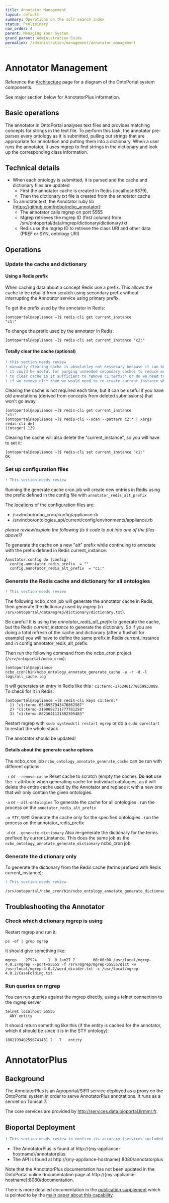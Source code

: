 ```yaml
---
title: Annotator Management
layout: default
summary: Operations on the solr search index
status: Preliminary
nav_order: 4
parent: Managing Your System
grand_parent: Administration Guide
permalink: /administration/management/annotator_management
---
```


# Annotator Management

Reference the <a href="{{site.baseurl}}/docs/devlopers-docs/global_architecture">Architecture</a> page 
for a diagram of the OntoPortal system components.

See major section below for AnnotatorPlus information.

## Basic operations

The annotator in OntoPortal analyses text files and 
provides matching concepts for strings in the text file.
To perform this task, the annotator pre-parses every ontology as it is submitted,
pulling out strings that are appropriate for annotation 
and putting them into a dictionary.
When a user runs the annotator, it uses mgrep to find strings in the dictionary and
look up the corresponding class information.

## Technical details

* When each ontology is submitted, it is parsed and the cache and dictionary files are updated
  * First the annotator cache is created in Redis (localhost:6379), 
  * Then the dictionary.txt file is created from the annotator cache
* To annotate text, the Annotator ruby lib (https://github.com/ncbo/ncbo_annotator):
  * The annotator calls mgrep on port 5555 
  * Mgrep retrieves the mgrep ID (first column) from /srv/ontoportal/data/mgrep/dictionary/dictionary.txt 
  * Redis use the mgrep ID to retrieve the class URI and other data (PREF or SYN, ontology URI)

## Operations

### Update the cache and dictionary

#### Using a Redis prefix

When caching data about a concept Redis use a prefix. 
This allows the cache to be rebuild from scratch using secondary prefix without interrupting the Annotator service using primary prefix.

To get the prefix used by the annotator in Redis:
```
[ontoportal@appliance ~]$ redis-cli get current_instance
"c1:"
```

To change the prefix used by the annotator in Redis:
```
[ontoportal@appliance ~]$ redis-cli set current_instance "c2:"
```

#### Totally clear the cache (optional)
```diff
! this section needs review
! manually clearing cache is absolutley not nessesary because it can be cleared with `--remove-cache' during cache generation.
! it could be useful for purging unneeded secondary caches to reduce memory utilization. 
! to clear cache is it sufficient to remove c1:terms:* or do we need to clear c1:*?
! if we remove c1:* then we would need to re-create current_instance which adds extra step 
```
Clearing the cache is not required each time, 
but it can be useful if you have old annotations 
(derived from concepts from deleted submissions) that won't go away.

```
[ontoportal@appliance ~]$ redis-cli get current_instance
"c1:"
[ontoportal@appliance ~]$ redis-cli --scan --pattern c2:* | xargs redis-cli del
(integer) 129
```
Clearing the cache will also delete the "current_instance", so you will have to set it:
```
[ontoportal@appliance ~]$ redis-cli set current_instance "c1:"
OK

```

### Set up configuration files
```diff
! This section needs review 
```
Running the generate cache cron job will create new entries in Redis 
using the prefix defined in the config file with `annotator_redis_alt_prefix`

The locations of the configuration files are:
* /srv/ncbo/ncbo_cron/config/appliance.rb
* /srv/ncbo/ontologies_api/current/config/environments/appliance.rb

_please review/explain the following (is it code to put into one of the files above?)_

To generate the cache on a new "alt" prefix while continuing to annotate 
with the prefix defined in Redis current_instance:

```
Annotator.config do |config|
  config.annotator_redis_prefix  = ""
  config.annotator_redis_alt_prefix  = "c1:"
```

### Generate the Redis cache and dictionary for all ontologies
```diff
! This section needs review 
```
The following ncbo_cron job will generate the annotator cache in Redis, 
then generate the dictionary used by mgrep (in `/srv/ontoportal/data/mgrep/dictionary/dictionary.txt`).

Be careful! It is using the _annotator_redis_alt_prefix_ to generate the cache, 
but the Redis _current_instance_ to generate the dictionary.
So if you are doing a total refresh of the cache and dictionary 
(after a flushall for example) 
you will have to define the same prefix in Redis current_instance and in config.annotator_redis_alt_prefix.

Then run the following command from the ncbo_cron project (`/srv/ontoportal/ncbo_cron`):

```
[ontoportal@appliance ncbo_cron]bin/ncbo_ontology_annotate_generate_cache -a -r -d -l logs/all_cache.log
```

It will generates an entry in Redis like this : `c1:term:-1762481778059933889`. 
To check for it in Redis:
```
[ontoportal@appliance ~]$ redis-cli keys c1:term:*
  1) "c1:term:-6548957943476862587"
  2) "c1:term:-2190092711777781258"
  3) "c1:term:-8823641121882305483"
```

Restart mgrep with `sudo systemdctl restart mgrep` or do a `sudo oprestart` to restart the whole stack

The annotator should be updated!

#### Details about the generate cache options

The ncbo_cron job `ncbo_ontology_annotate_generate_cache` can be run with different options:

`-r` or `--remove-cache`
Reset cache to scratch (empty the cache). **Do not** use the -r attribute when generating cache for individual ontologies, as it will delete the entire cache used by the Annotator and replace it with a new one that will only contain the given ontologies.

`-a` or `--all-ontologies`
To generate the cache for all ontologies : run the process on the `annotator_redis_alt_prefix`

`-o STY,SNMI`
Generate the cache only for the specified ontologies : run the process on the annotator_redis_prefix

`-d` or `--generate-dictionary`
Also re-generate the dictionary for the terms prefixed by current_instance. This does the same job as the `ncbo_ontology_annotate_generate_dictionary` ncbo_cron job.


### Generate the dictionary only

To generate the dictionary from the Redis cache (terms prefixed with Redis current_instance):
```diff
! This section needs review 
```
```
/srv/ontoportal/ncbo_cron/bin/ncbo_ontology_annotate_generate_dictionary
```

## Troubleshooting the Annotator

### Check which dictionary mgrep is using

Restart mgrep and run it:

```
ps -ef | grep mgrep
```

It should give something like:

```
mgrep    27924     1  0 Jan27 ?        00:00:00 /usr/local/mgrep-4.0.2/mgrep --port=55555 -f /srv/mgrep/mgrep-55555/dict -w /usr/local/mgrep-4.0.2/word_divider.txt -c /usr/local/mgrep-4.0.2/CaseFolding.txt
```

### Run queries on mgrep

You can run queries against the mgrep directly, using a telnet connection to the mgrep server

```
telnet localhost 55555
  ANY entity
```

It should return something like this (if the entity is cached for the annotator, 
which it should be since it is in the STY ontology):

```
1882193402596741431	2	7	entity
```

# AnnotatorPlus

## Background

The AnnotatorPlus is an Agroportal/SIFR service deployed as a proxy 
on the OntoPortal system in order to serve AnnotatorPlus annotations. 
It runs as a servlet on Tomcat 7.

The core services are provided by http://services.data.bioportal.lirmmr.fr.

## Bioportal Deployment

```diff
! This section needs review to confirm its accuracy (services included in 1 & 3?)
```

* The AnnotatorPlus is found at http://{my-appliance-hostname}/annotatorplus
* The API is found at http://{my-appliance-hostname}:8080/annotatorplus
 
Note that the AnnotatorPlus documentation has not been updated in the OntoPortal online documentation page at http://{my-appliance-hostname}:8080/documentation.

There is more detailed documentation in the [publication supplement](https://www.ncbi.nlm.nih.gov/pmc/articles/PMC5972606/bin/bty009_supplement_bioinf-2017-1427.r2-3.pdf)  which is pointed to by the [main paper about this capability](https://www.ncbi.nlm.nih.gov/pmc/articles/PMC5972606/).
